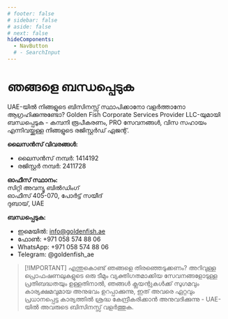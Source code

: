 ```yaml
---
# footer: false
# sidebar: false
# aside: false
# next: false
hideComponents:
  - NavButton
  # - SearchInput
---
```


<!-- <p>
  <img src="/img/Logo.avif" alt="ലോഗോ" width="100" height="100" style="margin-left: 50%;">
</p> -->

# ഞങ്ങളെ ബന്ധപ്പെടുക

UAE-യിൽ നിങ്ങളുടെ ബിസിനസ്സ് സ്ഥാപിക്കാനോ വളർത്താനോ ആഗ്രഹിക്കുന്നുണ്ടോ? Golden Fish Corporate Services Provider LLC-യുമായി ബന്ധപ്പെടുക - കമ്പനി രൂപീകരണം, PRO സേവനങ്ങൾ, വിസ സഹായം എന്നിവയ്ക്കുള്ള നിങ്ങളുടെ രജിസ്റ്റർഡ് ഏജന്റ്.

**ലൈസൻസ് വിവരങ്ങൾ:**

- ലൈസൻസ് നമ്പർ: 1414192
- രജിസ്റ്റർ നമ്പർ: 2411728

**ഓഫീസ് സ്ഥാനം:**  
സിറ്റി അവന്യൂ ബിൽഡിംഗ്  
ഓഫീസ് 405-070, പോർട്ട് സയീദ്  
ദുബായ്, UAE

**ബന്ധപ്പെടുക:**

- ഇമെയിൽ: info@goldenfish.ae
- ഫോൺ: +971 058 574 88 06
- WhatsApp: +971 058 574 88 06
- Telegram: @goldenfish_ae

<!-- WhatsApp us at [+971 058 574 88 06](https://wa.me/message/KDLD4FZVW7EUC1)
Telegram us at [@goldenfish_ae](https://t.me/goldenfish_ae) -->

> [!IMPORTANT] എന്തുകൊണ്ട് ഞങ്ങളെ തിരഞ്ഞെടുക്കണം?
> അറിവുള്ള പ്രൊഫഷണലുകളുടെ ഒരു ടീമും വ്യക്തിഗതമാക്കിയ സേവനങ്ങളോടുള്ള പ്രതിബദ്ധതയും ഉള്ളതിനാൽ, ഞങ്ങൾ ക്ലയന്റുകൾക്ക് സുഗമവും കാര്യക്ഷമവുമായ അനുഭവം ഉറപ്പാക്കുന്നു, ഇത് അവരെ ഏറ്റവും പ്രധാനപ്പെട്ട കാര്യത്തിൽ ശ്രദ്ധ കേന്ദ്രീകരിക്കാൻ അനുവദിക്കുന്നു - UAE-യിൽ അവരുടെ ബിസിനസ്സ് വളർത്തുക.

<ContactForm buttonText="ഒരു വിദഗ്ധനുമായി സംസാരിക്കുക" />
